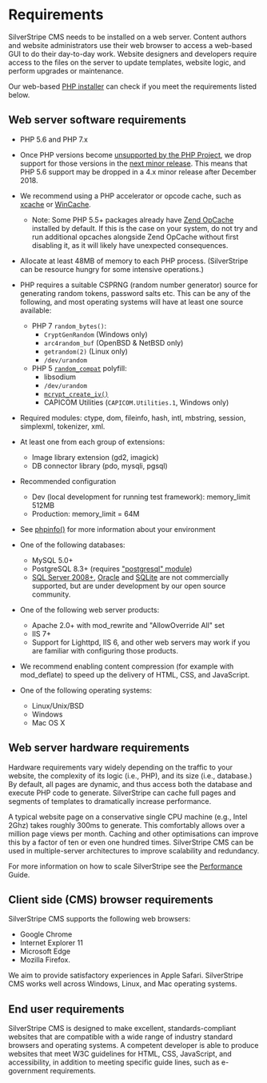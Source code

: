 # Requirements

SilverStripe CMS needs to be installed on a web server. Content authors and website administrators use their web browser
to access a web-based GUI to do their day-to-day work. Website designers and developers require access to the files on
the server to update templates, website logic, and perform upgrades or maintenance.

Our web-based [PHP installer](installation/) can check if you meet the requirements listed below.

## Web server software requirements

 * PHP 5.6 and PHP 7.x
 * Once PHP versions become [unsupported by the PHP Project](http://php.net/supported-versions.php),
   we drop support for those versions in the [next minor release](/contributing/release-process). This means that PHP 5.6 support may be dropped in a 4.x minor release after December 2018.
 * We recommend using a PHP accelerator or opcode cache, such as [xcache](http://xcache.lighttpd.net/) or [WinCache](http://www.iis.net/download/wincacheforphp).
     * Note: Some PHP 5.5+ packages already have [Zend OpCache](http://php.net/manual/en/book.opcache.php) installed by default. If this is the case on your system, do not try and run additional opcaches alongside Zend OpCache without first disabling it, as it will likely have unexpected consequences.
 * Allocate at least 48MB of memory to each PHP process. (SilverStripe can be resource hungry for some intensive operations.)
 * PHP requires a suitable CSPRNG (random number generator) source for generating random tokens, password salts etc. This can be any of the following, and most operating systems will have at least one source available:
   * PHP 7 `random_bytes()`:
     * `CryptGenRandom` (Windows only)
     * `arc4random_buf` (OpenBSD & NetBSD only)
     * `getrandom(2)` (Linux only)
     * `/dev/urandom`
   * PHP 5 [`random_compat`](https://github.com/paragonie/random_compat) polyfill:
     * libsodium
     * `/dev/urandom`
     * [`mcrypt_create_iv()`](http://php.net/manual/en/function.mcrypt-create-iv.php)
     * CAPICOM Utilities (`CAPICOM.Utilities.1`, Windows only)
 * Required modules: ctype, dom, fileinfo, hash, intl, mbstring, session, simplexml, tokenizer, xml.
 * At least one from each group of extensions:
     * Image library extension (gd2, imagick)
     * DB connector library (pdo, mysqli, pgsql)
 * Recommended configuration
     * Dev (local development for running test framework): memory_limit 512MB
     * Production: memory_limit = 64M

 * See [phpinfo()](http://php.net/manual/en/function.phpinfo.php) for more information about your environment
 * One of the following databases: 
   * MySQL 5.0+
   * PostgreSQL 8.3+ (requires ["postgresql" module](http://silverstripe.org/postgresql-module))
   * [SQL Server 2008+](http://silverstripe.org/microsoft-sql-server-database/), [Oracle](https://github.com/smindel/silverstripe-oracle) and [SQLite](http://silverstripe.org/sqlite-database/) are not commercially supported, but are under development by our open source community.
 * One of the following web server products: 
   * Apache 2.0+ with mod_rewrite and "AllowOverride All" set
   * IIS 7+
   * Support for Lighttpd, IIS 6, and other web servers may work if you are familiar with configuring those products.
 * We recommend enabling content compression (for example with mod_deflate) to speed up the delivery of HTML, CSS, and JavaScript.
 * One of the following operating systems:
   * Linux/Unix/BSD
   * Windows
   * Mac OS X

## Web server hardware requirements

Hardware requirements vary widely depending on the traffic to your website, the complexity of its logic (i.e., PHP), and
its size (i.e., database.) By default, all pages are dynamic, and thus access both the database and execute PHP code to
generate. SilverStripe can cache full pages and segments of templates to dramatically increase performance.

A typical website page on a conservative single CPU machine (e.g., Intel 2Ghz) takes roughly 300ms to generate. This
comfortably allows over a million page views per month. Caching and other optimisations can improve this by a factor of
ten or even one hundred times. SilverStripe CMS can be used in multiple-server architectures to improve scalability and
redundancy.

For more information on how to scale SilverStripe see the [Performance](/developer_guides/performance/) Guide.

## Client side (CMS) browser requirements

SilverStripe CMS supports the following web browsers:
* Google Chrome
* Internet Explorer 11
* Microsoft Edge 
* Mozilla Firefox.
 
We aim to provide satisfactory experiences in Apple Safari. SilverStripe CMS works well across Windows, Linux, and Mac operating systems.

## End user requirements

SilverStripe CMS is designed to make excellent, standards-compliant websites that are compatible with a wide range of
industry standard browsers and operating systems. A competent developer is able to produce websites that meet W3C
guidelines for HTML, CSS, JavaScript, and accessibility, in addition to meeting specific guide lines, such as
e-government requirements.
